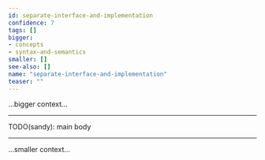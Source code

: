 ```yaml
---
id: separate-interface-and-implementation
confidence: 7
tags: []
bigger:
- concepts
- syntax-and-semantics
smaller: []
see-also: []
name: "separate-interface-and-implementation"
teaser: ""
---
```



...bigger context...

---

TODO(sandy): main body

---

...smaller context...

